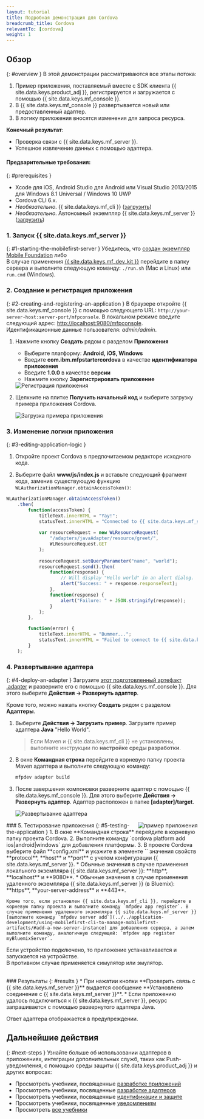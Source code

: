 ```yaml
---
layout: tutorial
title: Подробная демонстрация для Cordova
breadcrumb_title: Cordova
relevantTo: [cordova]
weight: 1
---
```

<!-- NLS_CHARSET=UTF-8 -->
## Обзор
{: #overview }
В этой демонстрации рассматриваются все этапы потока:

1. Пример приложения, поставляемый вместе с SDK клиента {{ site.data.keys.product_adj }}, регистрируется и загружается с помощью {{ site.data.keys.mf_console }}.
2. В {{ site.data.keys.mf_console }} развертывается новый или предоставленный адаптер.  
3. В логику приложения вносятся изменения для запроса ресурса.

**Конечный результат**:

* Проверка связи с {{ site.data.keys.mf_server }}.
* Успешное извлечение данных с помощью адаптера.

#### Предварительные требования:
{: #prerequisites }
* Xcode для iOS, Android Studio для Android или Visual Studio 2013/2015 для Windows 8.1 Universal / Windows 10 UWP
* Cordova CLI 6.x.
* *Необязательно*. {{ site.data.keys.mf_cli }} ([загрузить]({{site.baseurl}}/downloads))
* *Необязательно*. Автономный экземпляр {{ site.data.keys.mf_server }} ([загрузить]({{site.baseurl}}/downloads))

### 1. Запуск {{ site.data.keys.mf_server }}
{: #1-starting-the-mobilefirst-server }
Убедитесь, что [создан экземпляр Mobile Foundation](../../bluemix/using-mobile-foundation) либо  
В случае применения [{{ site.data.keys.mf_dev_kit }}](../../installation-configuration/development/mobilefirst) перейдите в папку сервера и выполните следующую команду: `./run.sh` (Mac и Linux) или `run.cmd` (Windows).

### 2. Создание и регистрация приложения
{: #2-creating-and-registering-an-application }
В браузере откройте {{ site.data.keys.mf_console }} с помощью следующего URL: `http://your-server-host:server-port/mfpconsole`. В локальном режиме введите следующий адрес: [http://localhost:9080/mfpconsole](http://localhost:9080/mfpconsole). Идентификационные данные пользователя: *admin/admin*.
 
1. Нажмите кнопку **Создать** рядом с разделом **Приложения**
    * Выберите платформу: **Android, iOS, Windows**
    * Введите **com.ibm.mfpstartercordova** в качестве **идентификатора приложения**
    * Введите **1.0.0** в качестве **версии**
    * Нажмите кнопку **Зарегистрировать приложение**

    <img class="gifplayer" alt="Регистрация приложения" src="register-an-application-cordova.png"/>
 
2. Щелкните на плитке **Получить начальный код** и выберите загрузку примера приложения Cordova.

    <img class="gifplayer" alt="Загрузка примера приложения" src="download-starter-code-cordova.png"/>
 
### 3. Изменение логики приложения
{: #3-editing-application-logic }
1. Откройте проект Cordova в предпочитаемом редакторе исходного кода.

2. Выберите файл **www/js/index.js** и вставьте следующий фрагмент кода, заменив существующую функцию `WLAuthorizationManager.obtainAccessToken()`:

```javascript
WLAuthorizationManager.obtainAccessToken()
    .then(
        function(accessToken) {
            titleText.innerHTML = "Yay!";
            statusText.innerHTML = "Connected to {{ site.data.keys.mf_server }}";
            
            var resourceRequest = new WLResourceRequest(
                "/adapters/javaAdapter/resource/greet/",
                WLResourceRequest.GET
            );
            
            resourceRequest.setQueryParameter("name", "world");
            resourceRequest.send().then(
                function(response) {
                    // Will display "Hello world" in an alert dialog.
                    alert("Success: " + response.responseText);
                },
                function(response) {
                    alert("Failure: " + JSON.stringify(response));
                }
            );
        },

        function(error) {
            titleText.innerHTML = "Bummer...";
            statusText.innerHTML = "Failed to connect to {{ site.data.keys.mf_server }}";
        }
    );
```
    
### 4. Развертывание адаптера
{: #4-deploy-an-adapter }
Загрузите [этот подготовленный артефакт .adapter](../javaAdapter.adapter) и разверните его с помощью {{ site.data.keys.mf_console }}. Для этого выберите **Действия → Развернуть адаптер**.

Кроме того, можно нажать кнопку **Создать** рядом с разделом **Адаптеры**.  
        
1. Выберите **Действия → Загрузить пример**. Загрузите пример адаптера **Java** "Hello World".

    > Если Maven и {{ site.data.keys.mf_cli }} не установлены, выполните инструкции по **настройке среды разработки**.

2. В окне **Командная строка** перейдите в корневую папку проекта Maven адаптера и выполните следующую команду:

    ```bash
   mfpdev adapter build
    ```

3. После завершения компоновки разверните адаптер с помощью {{ site.data.keys.mf_console }}. Для этого выберите **Действия → Развернуть адаптер**. Адаптер расположен в папке **[adapter]/target**.
    
    <img class="gifplayer" alt="Развертывание адаптера" src="create-an-adapter.png"/>   


<img src="cordovaQuickStart.png" alt="пример приложения" style="float:right"/>
### 5. Тестирование приложения
{: #5-testing-the-application }
1. В окне **Командная строка** перейдите в корневую папку проекта Cordova.
2. Выполните команду `cordova platform add ios|android|windows` для добавления платформы.
3. В проекте Cordova выберите файл  **config.xml** и укажите в элементе `<mfp:server ... url=" "/>` значения свойств **protocol**, **host** и **port** с учетом конфигурации {{ site.data.keys.mf_server }}.
    * Обычные значения в случае применения локального экземпляра {{ site.data.keys.mf_server }}: **http**, **localhost** и **9080**.
    * Обычные значения в случае применения удаленного экземпляра {{ site.data.keys.mf_server }} (в Bluemix): **https**, **your-server-address** и **443**.

    Кроме того, если установлен {{ site.data.keys.mf_cli }}, перейдите в корневую папку проекта и выполните команду `mfpdev app register`. В случае применения удаленного экземпляра {{ site.data.keys.mf_server }} [выполните команду `mfpdev server add`](../../application-development/using-mobilefirst-cli-to-manage-mobilefirst-artifacts/#add-a-new-server-instance) для добавления сервера, а затем выполните команду, аналогичную следующей: `mfpdev app register myBluemixServer`.
	
Если устройство подключено, то приложение устанавливается и запускается на устройстве.  
В противном случае применяется симулятор или эмулятор.

<br clear="all"/>
### Результаты
{: #results }
* При нажатии кнопки **Проверить связь с {{ site.data.keys.mf_server }}** выдается сообщение **Установлено соединение с {{ site.data.keys.mf_server }}**.
* Если приложению удалось подключиться к {{ site.data.keys.mf_server }}, ресурс запрашивается с помощью развернутого адаптера Java.

Ответ адаптера отображается в предупреждении.

## Дальнейшие действия
{: #next-steps }
Узнайте больше об использовании адаптеров в приложениях, интеграции дополнительных служб, таких как Push-уведомления, с помощью среды защиты {{ site.data.keys.product_adj }} и других вопросах:

- Просмотреть учебники, посвященные [разработке приложений](../../application-development/)
- Просмотреть учебники, посвященные [разработке адаптеров](../../adapters/)
- Просмотреть учебники, посвященные [идентификации и защите](../../authentication-and-security/)
- Просмотреть учебники, посвященные [уведомлениям](../../notifications/)
- Просмотреть [все учебники](../../all-tutorials)
